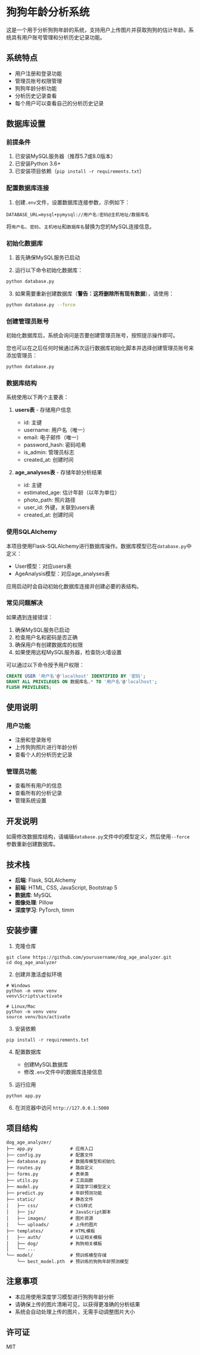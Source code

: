 # 狗狗年龄分析系统

这是一个用于分析狗狗年龄的系统，支持用户上传图片并获取狗狗的估计年龄。系统具有用户账号管理和分析历史记录功能。

## 系统特点

- 用户注册和登录功能
- 管理员账号权限管理
- 狗狗年龄分析功能
- 分析历史记录查看
- 每个用户可以查看自己的分析历史记录

## 数据库设置

### 前提条件

1. 已安装MySQL服务器（推荐5.7或8.0版本）
2. 已安装Python 3.6+
3. 已安装项目依赖（`pip install -r requirements.txt`）

### 配置数据库连接

1. 创建`.env`文件，设置数据库连接参数，示例如下：

```
DATABASE_URL=mysql+pymysql://用户名:密码@主机地址/数据库名
```

将`用户名`、`密码`、`主机地址`和`数据库名`替换为您的MySQL连接信息。

### 初始化数据库

1. 首先确保MySQL服务已启动

2. 运行以下命令初始化数据库：

```bash
python database.py
```

3. 如果需要重新创建数据库（**警告：这将删除所有现有数据**），请使用：

```bash
python database.py --force
```

### 创建管理员账号

初始化数据库后，系统会询问是否要创建管理员账号，按照提示操作即可。

您也可以在之后任何时候通过再次运行数据库初始化脚本并选择创建管理员账号来添加管理员：

```bash
python database.py
```

### 数据库结构

系统使用以下两个主要表：

1. **users表** - 存储用户信息
   - id: 主键
   - username: 用户名（唯一）
   - email: 电子邮件（唯一）
   - password_hash: 密码哈希
   - is_admin: 管理员标志
   - created_at: 创建时间

2. **age_analyses表** - 存储年龄分析结果
   - id: 主键
   - estimated_age: 估计年龄（以年为单位）
   - photo_path: 照片路径
   - user_id: 外键，关联到users表
   - created_at: 创建时间

### 使用SQLAlchemy

本项目使用Flask-SQLAlchemy进行数据库操作。数据库模型已在`database.py`中定义：

- User模型：对应users表
- AgeAnalysis模型：对应age_analyses表

应用启动时会自动初始化数据库连接并创建必要的表结构。

### 常见问题解决

如果遇到连接错误：

1. 确保MySQL服务已启动
2. 检查用户名和密码是否正确
3. 确保用户有创建数据库的权限
4. 如果使用远程MySQL服务器，检查防火墙设置

可以通过以下命令授予用户权限：

```sql
CREATE USER '用户名'@'localhost' IDENTIFIED BY '密码';
GRANT ALL PRIVILEGES ON 数据库名.* TO '用户名'@'localhost';
FLUSH PRIVILEGES;
```

## 使用说明

### 用户功能

- 注册和登录账号
- 上传狗狗照片进行年龄分析
- 查看个人的分析历史记录

### 管理员功能

- 查看所有用户的信息
- 查看所有的分析记录
- 管理系统设置

## 开发说明

如需修改数据库结构，请编辑`database.py`文件中的模型定义，然后使用`--force`参数重新创建数据库。

## 技术栈

- **后端**: Flask, SQLAlchemy
- **前端**: HTML, CSS, JavaScript, Bootstrap 5
- **数据库**: MySQL
- **图像处理**: Pillow
- **深度学习**: PyTorch, timm

## 安装步骤

1. 克隆仓库
```
git clone https://github.com/yourusername/dog_age_analyzer.git
cd dog_age_analyzer
```

2. 创建并激活虚拟环境
```
# Windows
python -m venv venv
venv\Scripts\activate

# Linux/Mac
python -m venv venv
source venv/bin/activate
```

3. 安装依赖
```
pip install -r requirements.txt
```

4. 配置数据库
   - 创建MySQL数据库
   - 修改`.env`文件中的数据库连接信息

5. 运行应用
```
python app.py
```

6. 在浏览器中访问 `http://127.0.0.1:5000`

## 项目结构

```
dog_age_analyzer/
├── app.py              # 应用入口
├── config.py           # 配置文件
├── database.py         # 数据库模型和初始化
├── routes.py           # 路由定义
├── forms.py            # 表单类
├── utils.py            # 工具函数
├── model.py            # 深度学习模型定义
├── predict.py          # 年龄预测功能
├── static/             # 静态文件
│   ├── css/            # CSS样式
│   ├── js/             # JavaScript脚本
│   ├── images/         # 图片资源
│   └── uploads/        # 上传的图片
├── templates/          # HTML模板
│   ├── auth/           # 认证相关模板
│   ├── dog/            # 狗狗相关模板
│   └── ...
└── model/              # 预训练模型存储
    └── best_model.pth  # 预训练的狗狗年龄预测模型
```

## 注意事项

- 本应用使用深度学习模型进行狗狗年龄分析
- 请确保上传的图片清晰可见，以获得更准确的分析结果
- 系统会自动处理上传的图片，无需手动调整图片大小

## 许可证

MIT 
